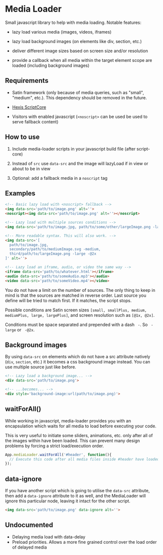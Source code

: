 # Media Loader

Small javascript library to help with media loading. Notable features:

- lazy load various media (images, videos, iframes)

- lazy load background images (on elements like div, section, etc.)

- deliver different image sizes based on screen size and/or resolution

- provide a callback when all media within the target element scope are loaded (including background images)


## Requirements

- Satin framework (only because of media queries, such as "small", "medium", etc.). This dependency should be removed in the future.

- [Hexis ScriptCore](https://github.com/Internet-Inovacije/hexis-commons/tree/master/scripts/core)

- Visitors with enabled javascript (```<noscript>``` can be used be used to serve fallback content)


## How to use

1. Include media-loader scripts in your javascript build file (after script-core)

2. Instead of ```src``` use ```data-src``` and the image will lazyLoad if in view or about to be in view

3. Optional: add a fallback media in a ```noscript``` tag


## Examples

```html
<!-- Basic lazy load with <noscript> fallback -->
<img data-src='path/to/image.png' alt=''>
<noscript><img data-src='path/to/image.png' alt=''></noscript>

<!-- Lazy load with multiple sources conditions -->
<img data-src='path/to/image.jpg, path/to/some/other/largeImage.png -large -@2x' alt=''>

<!-- More readable syntax. This will also work. -->
<img data-src='[
  path/to/image.jpg,
  secondary/path/to/mediumImage.svg -medium,
  third/path/to/largeImage.png -large -@2x
]' alt=''>

<!-- Lazy load an iframe, audio, or video the same way -->
<iframe data-src='path/to/whatever.html'></iframe>
<audio data-src='path/to/someAudio.mp3'></audio>
<video data-src='path/to/someVideo.mp4'></video>
```

You do not have a limit on the number of sources. The only thing to keep in mind is that the sources are matched in reverse order. Last source you define will be tried to match first. If it matches, the script stops.

Possible conditions are Satin screen sizes ```[small, smallPlus, medium, mediumPlus, large, largePlus]```, and screen resolution such as ```[@1x, @2x]```.

Conditions must be space separated and prepended with a dash ``` -```. So ``` -large``` or ``` -@2x```.


## Background images

By using ```data-src``` on elements which do not have a src attribute natively (```div```, ```section```, etc.) it becomes a css background image instead. You can use multiple source just like before.

```html
<!-- Lazy load a background image... -->
<div data-src='path/to/image.png'>

<!-- ...becomes... -->
<div style='background-image:url(path/to/image.png)'>
```


## waitForAll()

While working in javascript, media-loader provides you with an encapsulation which waits for all media to load before executing your code.

This is very useful to initiate some sliders, animations, etc. only after all of the images within have been loaded. This can prevent many design problems by forcing a strict load/execution order.

```javascript
App.mediaLoader.waitForAll('#header', function(){
  // Execute this code after all media files inside #header have loaded
});
```


## data-ignore

If you have another script which is going to utilise the ```data-src``` attribute, then add a ```data-ignore``` attribute to it as well, and the MediaLoader will ignore this particular node, leaving it intact for the other script.

```html
<img data-src='path/to/image.png' data-ignore alt=''>
```


## Undocumented

- Delaying media load with data-delay
- Preload priorities. Allows a more fine grained control over the load order of delayed media
